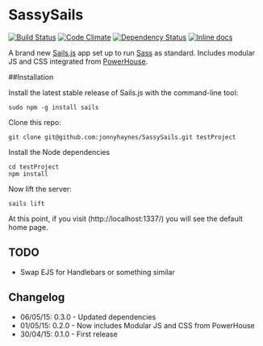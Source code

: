 # SassySails
[![Build Status](https://travis-ci.org/jonnyhaynes/SassySails.svg)](https://travis-ci.org/jonnyhaynes/SassySails) [![Code Climate](https://codeclimate.com/github/jonnyhaynes/SassySails/badges/gpa.svg)](https://codeclimate.com/github/jonnyhaynes/SassySails) [![Dependency Status](https://david-dm.org/jonnyhaynes/SassySails.svg)](https://david-dm.org/jonnyhaynes/SassySails) [![Inline docs](http://inch-ci.org/github/jonnyhaynes/SassySails.svg?branch=master)](http://inch-ci.org/github/jonnyhaynes/SassySails)

A brand new [Sails.js](http://sailsjs.org/) app set up to run [Sass](http://sass-lang.com/) as standard. Includes modular JS and CSS integrated from [PowerHouse](https://github.com/powerhouse-industries/front-end-starter).

##Installation

Install the latest stable release of Sails.js with the command-line tool:
```
sudo npm -g install sails
```

Clone this repo:
```
git clone git@github.com:jonnyhaynes/SassySails.git testProject
```

Install the Node dependencies
```
cd testProject
npm install
```

Now lift the server:
```
sails lift
```

At this point, if you visit (http://localhost:1337/) you will see the default home page.

## TODO
* Swap EJS for Handlebars or something similar

## Changelog
* 06/05/15: 0.3.0 - Updated dependencies
* 01/05/15: 0.2.0 - Now includes Modular JS and CSS from PowerHouse
* 30/04/15: 0.1.0 - First release
